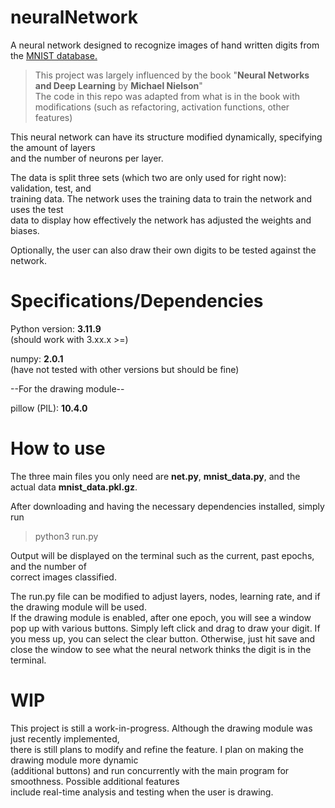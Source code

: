 
# neuralNetwork

A neural network designed to recognize images of hand written digits from the [MNIST database.](https://en.wikipedia.org/wiki/MNIST_database)  
> This project was largely influenced by the book "**Neural Networks and Deep Learning** by **Michael Nielson**"  
> The code in this repo was adapted from what is in the book with modifications (such as refactoring, activation functions, other features)  

This neural network can have its structure modified dynamically, specifying the amount of layers  
and the number of neurons per layer.

The data is split three sets (which two are only used for right now): validation, test, and  
training data. The network uses the training data to train the network and uses the test  
data to display how effectively the network has adjusted the weights and biases.  

Optionally, the user can also draw their own digits to be tested against the network.

# Specifications/Dependencies

Python version: **3.11.9**  
(should work with 3.xx.x >=)  

numpy: **2.0.1**  
(have not tested with other versions but should be fine)  

--For the drawing module--  

pillow (PIL): **10.4.0**

# How to use

The three main files you only need are **net.py**, **mnist_data.py**, and the actual data **mnist_data.pkl.gz**.  

After downloading and having the necessary dependencies installed, simply run
> python3 run.py  

Output will be displayed on the terminal such as the current, past epochs, and the number of  
correct images classified.  

The run.py file can be modified to adjust layers, nodes, learning rate, and if the drawing module will be used.  
If the drawing module is enabled, after one epoch, you will see a window pop up with various buttons. Simply left click and drag to draw your digit. If you mess up, you can select the clear button. Otherwise, just hit save and close the window to see what the neural network thinks the digit is in the terminal.

# WIP

This project is still a work-in-progress. Although the drawing module was just recently implemented,  
there is still plans to modify and refine the feature. I plan on making the drawing module more dynamic  
(additional buttons) and run concurrently with the main program for smoothness. Possible additional features  
include real-time analysis and testing when the user is drawing.
